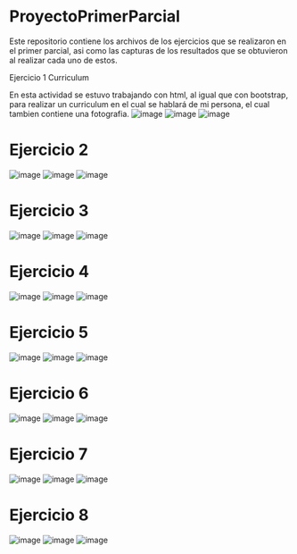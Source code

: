 # ProyectoPrimerParcial
Este repositorio contiene los archivos de los ejercicios que se realizaron en el primer parcial, asi como las capturas de los resultados que se obtuvieron al realizar cada uno de estos.

Ejercicio 1 Curriculum

En esta actividad se estuvo trabajando con html, al igual que con bootstrap, para realizar un curriculum en el cual se hablará de mi persona, el cual tambien contiene una fotografia.
![image](https://github.com/Cinthia1188/ProyectoPrimerParcial/assets/125915592/e936d867-7311-400e-913a-cd67e1194914)
![image](https://github.com/Cinthia1188/ProyectoPrimerParcial/assets/125915592/432d9df1-74a3-442b-a6fa-54d545c5222f)
![image](https://github.com/Cinthia1188/ProyectoPrimerParcial/assets/125915592/84664ca1-1ad1-4863-a4fc-201a2a20e312)

# Ejercicio 2
![image](https://github.com/Cinthia1188/ProyectoPrimerParcial/assets/125915592/42862b1f-a10c-4f40-adf9-838e324bb05d)
![image](https://github.com/Cinthia1188/ProyectoPrimerParcial/assets/125915592/8aeddfac-cb00-4fc3-83a3-97e2f7fed1ef)
![image](https://github.com/Cinthia1188/ProyectoPrimerParcial/assets/125915592/b46f6665-0590-4e1d-afcd-96fa50f2343e)

# Ejercicio 3
![image](https://github.com/Cinthia1188/ProyectoPrimerParcial/assets/125915592/2c4e90fe-810b-43b1-baec-03d62b0fb941)
![image](https://github.com/Cinthia1188/ProyectoPrimerParcial/assets/125915592/59402b6a-3d31-4a7f-bd0b-f6c07fa5d09f)
![image](https://github.com/Cinthia1188/ProyectoPrimerParcial/assets/125915592/818d57d4-a88a-432a-bad2-3f76187516bd)

# Ejercicio 4
![image](https://github.com/Cinthia1188/ProyectoPrimerParcial/assets/125915592/07f80efb-8de8-449f-8774-32920d951d62)
![image](https://github.com/Cinthia1188/ProyectoPrimerParcial/assets/125915592/eb305454-baae-46e0-a7eb-7b3cb0b48b63)
![image](https://github.com/Cinthia1188/ProyectoPrimerParcial/assets/125915592/ff034243-2b4a-488d-bb43-453f4ece3759)


# Ejercicio 5
![image](https://github.com/Cinthia1188/ProyectoPrimerParcial/assets/125915592/b5d46b56-23fe-4b92-b601-5f365d986fd5)
![image](https://github.com/Cinthia1188/ProyectoPrimerParcial/assets/125915592/bec00faf-bcf8-4831-98c9-b34f2c41cfb0)
![image](https://github.com/Cinthia1188/ProyectoPrimerParcial/assets/125915592/b591af81-97ab-4059-bd51-2655527e245a)


# Ejercicio 6
![image](https://github.com/Cinthia1188/ProyectoPrimerParcial/assets/125915592/73ffcce0-3492-4b3a-9ade-42610cc52212)
![image](https://github.com/Cinthia1188/ProyectoPrimerParcial/assets/125915592/6377edd7-d113-40bd-b65b-a6c332b0bb8e)
![image](https://github.com/Cinthia1188/ProyectoPrimerParcial/assets/125915592/65142aa3-6c62-453b-ae2d-43fd0f216f14)

# Ejercicio 7
![image](https://github.com/Cinthia1188/ProyectoPrimerParcial/assets/125915592/723d71ea-e3a0-4f28-8085-92f12f1c8242)
![image](https://github.com/Cinthia1188/ProyectoPrimerParcial/assets/125915592/0066ad54-c85f-482f-a448-e078f7923a17)
![image](https://github.com/Cinthia1188/ProyectoPrimerParcial/assets/125915592/b19e1d92-90fc-40d0-abdd-e9308472fbd2)

# Ejercicio 8
![image](https://github.com/Cinthia1188/ProyectoPrimerParcial/assets/125915592/d7c0111e-9492-45ed-b470-6dfc19939384)
![image](https://github.com/Cinthia1188/ProyectoPrimerParcial/assets/125915592/891c4da1-035b-4a17-b06c-1bc10f5f9b65)
![image](https://github.com/Cinthia1188/ProyectoPrimerParcial/assets/125915592/7180d504-460b-4039-bced-dce101131f80)













